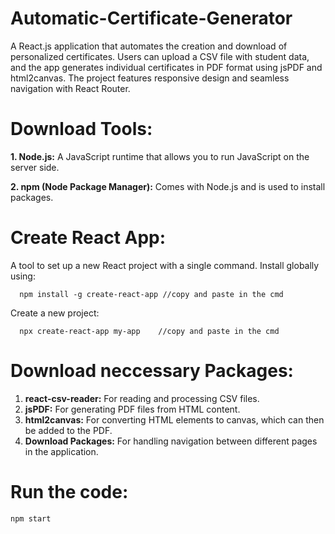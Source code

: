 # Automatic-Certificate-Generator
A React.js application that automates the creation and download of personalized certificates. Users can upload a CSV file with student data, and the app generates individual certificates in PDF format using jsPDF and html2canvas. The project features responsive design and seamless navigation with React Router.

# Download Tools:
  **1. Node.js:** A JavaScript runtime that allows you to run JavaScript on the server side.
  
  **2. npm (Node Package Manager):** Comes with Node.js and is used to install packages.

# Create React App:
   A tool to set up a new React project with a single command. Install globally using:
      
      npm install -g create-react-app //copy and paste in the cmd
  
   Create a new project:  
      
      npx create-react-app my-app    //copy and paste in the cmd
      
# Download neccessary Packages:
  1. **react-csv-reader:** For reading and processing CSV files.
  2. **jsPDF:** For generating PDF files from HTML content.
  3. **html2canvas:** For converting HTML elements to canvas, which can then be added to the PDF.
  4. **Download Packages:** For handling navigation between different pages in the application.

# Run the code:
    npm start


  
